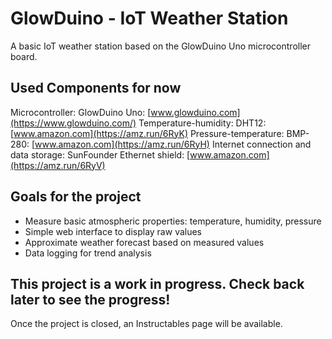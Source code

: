 # GlowDuino - IoT Weather Station
A basic IoT weather station based on the GlowDuino Uno microcontroller board.

## Used Components for now
Microcontroller:
GlowDuino Uno: [www.glowduino.com](https://www.glowduino.com/)
Temperature-humidity:
DHT12: [www.amazon.com](https://amz.run/6RyK)
Pressure-temperature:
BMP-280: [www.amazon.com](https://amz.run/6RyH)
Internet connection and data storage:
SunFounder Ethernet shield: [www.amazon.com](https://amz.run/6RyV)

## Goals for the project
- Measure basic atmospheric properties: temperature, humidity, pressure
- Simple web interface to display raw values
- Approximate weather forecast based on measured values
- Data logging for trend analysis 

## This project is a work in progress. Check back later to see the progress!
Once the project is closed, an Instructables page will be available.